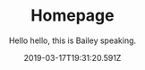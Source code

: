 ---
title: Homepage
subtitle: Hello hello, this is Bailey speaking.
date: 2019-03-17T19:31:20.591Z
sections:
  - name: Recipes
    description: Not my own
    icon: img/food-svgrepo-com.svg
  - name: Music
    description: Noodling
    icon: img/music-svgrepo-com.svg
  - name: About
    description: Hello there
    icon: img/hand-waving-fill-svgrepo-com.svg
  - name: Places
    description: Where I've been
    icon: img/map-fill-svgreop-com.svg
content: |-
  I wanted a place to keep track of things that I've made, or are important to me, so I built this.
  
  Hope you enjoy.
---